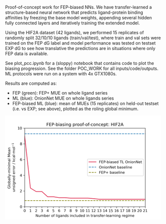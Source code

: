 Proof-of-concept work for FEP-biased NNs. We have transfer-learned a structure-based neural network that predicts ligand-protein binding affinities by freezing the base model weights, appending several hidden fully connected layers and iteratively training the extended model.



Using the HIF2A dataset (42 ligands), we performed 15 replicates of randomly split 32/10/10 ligands (train/val/test), where train and val sets were trained on the FEP dG label and model performance was tested on testset EXP dG to see how translative the predictions are in situations where only FEP data is available.



See plot_pcc.ipynb for a (sloppy) notebook that contains code to plot the biasing progression. See the folder POC_WORK for all inputs/code/outputs. ML protocols were run on a system with 4x GTX1080s.

Results are computed as:

- FEP (green): FEP+ MUE on whole ligand series
- ML (blue): OnionNet MUE on whole ligands series
- FEP-biased ML (blue): mean of MUEs (15 replicates) on held-out testset (i.e. vs EXP; see above), plotted as the roling global minimum.





![](<./POC_PLOT.png>)
